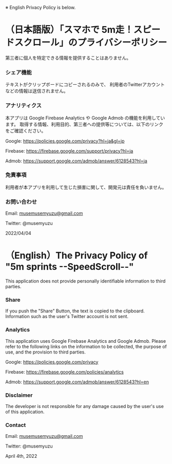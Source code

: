 ※ English Privacy Policy is below.
# （日本語版）「スマホで 5m走！スピードスクロール」のプライバシーポリシー
第三者に個人を特定できる情報を提供することはありません。

### シェア機能
テキストがクリップボードにコピーされるのみで、
利用者のTwitterアカウントなどの情報は送信されません。

### アナリティクス
本アプリは Google Firebase Analytics や Google Admob の機能を利用しています。
取得する情報、利用目的、第三者への提供等については、以下のリンクをご確認ください。

Google:
https://policies.google.com/privacy?hl=ja&gl=jp

Firebase:
https://firebase.google.com/support/privacy?hl=ja

Admob:
https://support.google.com/admob/answer/6128543?hl=ja

### 免責事項
利用者が本アプリを利用して生じた損害に関して、開発元は責任を負いません。

### お問い合わせ
Email: musemusemyuzu@gmail.com

Twitter: @musemyuzu



2022/04/04





# （English）The Privacy Policy of "5m sprints --SpeedScroll--"
This application does not provide personally identifiable information to third parties.

### Share
If you push the "Share" Button, the text is copied to the clipboard. 
Information such as the user's Twitter account is not sent.

### Analytics
This application uses Google Firebase Analytics and Google Admob.
Please refer to the following links on the information to be collected, the purpose of use, and the provision to third parties.

Google:
https://policies.google.com/privacy

Firebase:
https://firebase.google.com/policies/analytics

Admob:
https://support.google.com/admob/answer/6128543?hl=en

### Disclaimer
The developer is not responsible for any damage caused by the user's use of this application.

### Contact
Email: musemusemyuzu@gmail.com

Twitter: @musemyuzu



April 4th, 2022
